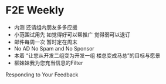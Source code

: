 # F2E Weekly

* 内测 还请组内朋友多多应援
* 小范围试用先 如觉得好可以帮推广 觉得弱可以退订 
* 邮件每周一次 暂时定在周末 
* No AD No Spam and No Sponsor
* 本着 “让您从开发二组变为开发一组 楼总变成马总”的目标与愿景
* 柳妹妹我为您充当信息的Filter

Responding to Your Feedback